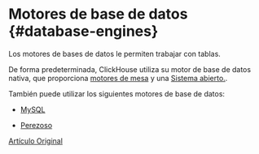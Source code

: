 # Motores de base de datos {#database-engines}

Los motores de bases de datos le permiten trabajar con tablas.

De forma predeterminada, ClickHouse utiliza su motor de base de datos nativa, que proporciona [motores de mesa](../operations/table_engines/index.md) y una [Sistema abierto.](../query_language/syntax.md).

También puede utilizar los siguientes motores de base de datos:

-   [MySQL](mysql.md)

-   [Perezoso](lazy.md)

[Artículo Original](https://clickhouse.tech/docs/es/database_engines/) <!--hide-->
